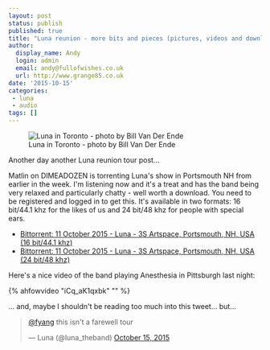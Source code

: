 ```yaml
---
layout: post
status: publish
published: true
title: "Luna reunion - more bits and pieces (pictures, videos and downloads)"
author:
  display_name: Andy
  login: admin
  email: andy@fullofwishes.co.uk
  url: http://www.grange85.co.uk
date: '2015-10-15'
categories:
 - luna
 - audio
tags: []
---
```

<figure class="caption aligncenter"><img src="https://media.fullofwishes.co.uk/02-luna/show_assets/2015-10-13/2015-10-13-luna-toronto-bill-03.jpg" alt="Luna in Toronto - photo by Bill Van Der Ende" /><figcaption class="caption-text">Luna in Toronto - photo by Bill Van Der Ende</figcaption></figure>
<p class="lead">Another day another Luna reunion tour post...</p>

<p>Matlin on DIMEADOZEN is torrenting Luna's show in Portsmouth NH from earlier in the week. I'm listening now and it's a treat and has the band being very relaxed and particularly chatty - well worth a download. You need to be registered and logged in to get this. It's available in two formats: 16 bit/44.1 khz for the likes of us and 24 bit/48 khz for people with special ears.</p>
<ul>
	<li><a href="http://www.dimeadozen.org/torrents-details.php?id=542876">Bittorrent: 11 October 2015 - Luna - 3S Artspace, Portsmouth, NH, USA (16 bit/44.1 khz)</a></li>
	<li><a href="http://www.dimeadozen.org/torrents-details.php?id=542877">Bittorrent: 11 October 2015 - Luna - 3S Artspace, Portsmouth, NH, USA (24 bit/48 khz)</a></li>
</ul>

<p>Here's a nice video of the band playing Anesthesia in Pittsburgh last night:</p>

{% ahfowvideo "iCq_aK1qxbk" "" %}


<p>... and, maybe I shouldn't be reading too much into this tweet... but...</p>
<blockquote class="twitter-tweet" lang="en-gb"><p lang="en" dir="ltr"><a href="https://twitter.com/fyang">@fyang</a> this isn&#39;t a farewell tour</p>&mdash; Luna (@luna_theband) <a href="https://twitter.com/luna_theband/status/654672713735254017">October 15, 2015</a></blockquote>
<script async src="//platform.twitter.com/widgets.js" charset="utf-8"></script>

